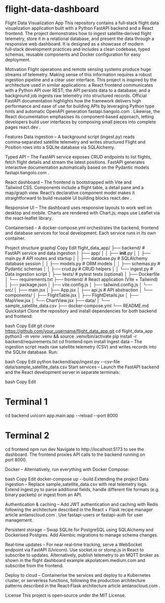 # flight-data-dashboard
Flight Data Visualization App
This repository contains a full‑stack flight data visualization application built with a Python FastAPI backend and a React frontend. The project demonstrates how to ingest satellite‑derived flight telemetry, store it in a relational database, and present the data through a responsive web dashboard. It is designed as a showcase of modern full‑stack development practices and includes a clean codebase, typed schemas, reusable components and Docker configuration for easy deployment.

Motivation
Flight operations and remote sensing systems produce huge streams of telemetry. Making sense of this information requires a robust ingestion pipeline and a clear user interface. This project is inspired by the architecture used in similar applications: a React frontend communicates with a Python API over REST; the API persists data to a database; and a background job ingests raw telemetry into structured records. Official FastAPI documentation highlights how the framework delivers high performance and ease of use for building APIs by leveraging Python type hints and automatic OpenAPI generation
fastapi.tiangolo.com
. Likewise, the React documentation emphasises its component‑based approach, letting developers build user interfaces by composing small pieces into complete pages
react.dev
.

Features
Data ingestion – A background script (ingest.py) reads comma‑separated satellite telemetry and writes structured Flight and Position rows into a SQLite database via SQLAlchemy.

Typed API – The FastAPI service exposes CRUD endpoints to list flights, fetch flight details and stream the latest positions. FastAPI generates interactive documentation automatically based on the Pydantic models
fastapi.tiangolo.com
.

React dashboard – The frontend is bootstrapped with Vite and Tailwind CSS. Components include a flight table, a detail pane and a map/graph view. React’s declarative component model makes it straightforward to build reusable UI building blocks
react.dev
.

Responsive UI – The dashboard uses responsive layouts to work well on desktop and mobile. Charts are rendered with Chart.js; maps use Leaflet via the react‑leaflet library.

Containerised – A docker-compose.yml orchestrates the backend, frontend and database services for local development. Each service runs in its own container.

Project structure
graphql
Copy
Edit
flight_data_app/
├── backend/                 # FastAPI service and data ingestion
│   ├── app/
│   │   ├── __init__.py
│   │   ├── main.py          # API routes and startup
│   │   ├── database.py      # SQLAlchemy database session
│   │   ├── models.py        # ORM models
│   │   ├── schemas.py       # Pydantic schemas
│   │   ├── crud.py          # CRUD helpers
│   │   └── ingest.py        # Data ingestion script
│   ├── tests/               # pytest tests (optional)
│   ├── Dockerfile
│   └── requirements.txt
├── frontend/                # React application (Vite + Tailwind)
│   ├── package.json
│   ├── vite.config.js
│   ├── tailwind.config.js
│   └── src/
│       ├── main.jsx
│       ├── App.jsx
│       ├── api.js          # API abstraction
│       └── components/
│           ├── FlightTable.jsx
│           ├── FlightDetails.jsx
│           ├── MapView.jsx
│           └── ChartView.jsx
├── data/
│   └── sample_satellite_data.csv
├── docker-compose.yml
└── README.md
Quickstart
Clone the repository and install dependencies for both backend and frontend:

bash
Copy
Edit
git clone https://github.com/your_username/flight_data_app.git
cd flight_data_app
python3 -m venv .venv && source .venv/bin/activate
pip install -r backend/requirements.txt
cd frontend
npm install
Ingest data – The ingestion script reads raw satellite telemetry (CSV) and writes records into the SQLite database. Run:

bash
Copy
Edit
python backend/app/ingest.py --csv-file data/sample_satellite_data.csv
Start services – Launch the FastAPI backend and the React development server in separate terminals:

bash
Copy
Edit
# Terminal 1
cd backend
uvicorn app.main:app --reload --port 8000

# Terminal 2
cd frontend
npm run dev
Navigate to http://localhost:5173 to see the dashboard. The frontend proxies API calls to the backend running on port 8000.

Docker – Alternatively, run everything with Docker Compose:

bash
Copy
Edit
docker-compose up --build
Extending the project
Data ingestion – Replace sample_satellite_data.csv with real telemetry logs. Extend ingest.py to parse additional fields, handle different file formats (e.g. binary packets) or ingest from an API.

Authentication & caching – Add JWT authentication and caching with Redis following the architecture described in the React + Flask recipe manager article
amlanscloud.com
. Use fastapi-users or fastapi-auth for user management.

Persistent storage – Swap SQLite for PostgreSQL using SQLAlchemy and Dockerised Postgres. Add Alembic migrations to manage schema changes.

Real‑time updates – For near real‑time tracking, serve a WebSocket endpoint via FastAPI (Uvicorn). Use socket.io or stomp.js in React to subscribe to updates. Alternatively, publish telemetry to an MQTT broker as shown in the flight dashboard example
akpolatcem.medium.com
 and subscribe from the frontend.

Deploy to cloud – Containerise the services and deploy to a Kubernetes cluster, or serverless functions, following the production architecture patterns described in the React‑Flask architecture article
amlanscloud.com
.

License
This project is open‑source under the MIT License.

